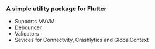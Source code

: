 ### A simple utility package for Flutter

- Supports MVVM
- Debouncer
- Validators
- Sevices for Connectvity, Crashlytics and GlobalContext
